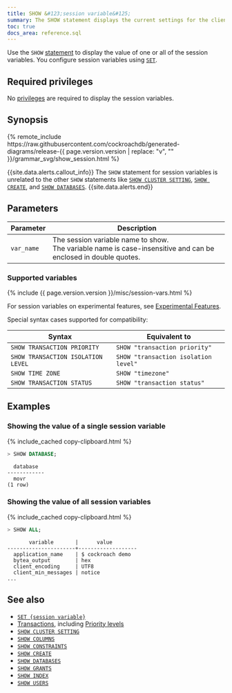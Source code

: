 ```yaml
---
title: SHOW &#123;session variable&#125;
summary: The SHOW statement displays the current settings for the client session.
toc: true
docs_area: reference.sql
---
```


Use the `SHOW` [statement](sql-statements.html) to display the value of one or all of the session variables. You configure session variables using [`SET`](set-vars.html).

## Required privileges

No [privileges](security-reference/authorization.html#managing-privileges) are required to display the session variables.

## Synopsis

<div>
{% remote_include https://raw.githubusercontent.com/cockroachdb/generated-diagrams/release-{{ page.version.version | replace: "v", "" }}/grammar_svg/show_session.html %}
</div>

{{site.data.alerts.callout_info}}
The `SHOW` statement for session variables is unrelated to the other `SHOW` statements like [`SHOW CLUSTER SETTING`](show-cluster-setting.html), [`SHOW CREATE`](show-create.html), and [`SHOW DATABASES`](show-databases.html).
{{site.data.alerts.end}}

## Parameters

 Parameter | Description
-----------|-------------
`var_name` | The session variable name to show.<br>The variable name is case-insensitive and can be enclosed in double quotes.

### Supported variables

{% include {{ page.version.version }}/misc/session-vars.html %}

For session variables on experimental features, see [Experimental Features](experimental-features.html).

Special syntax cases supported for compatibility:

 Syntax | Equivalent to
--------|---------------
`SHOW TRANSACTION PRIORITY` | `SHOW "transaction priority"`
`SHOW TRANSACTION ISOLATION LEVEL` | `SHOW "transaction isolation level"`
`SHOW TIME ZONE` | `SHOW "timezone"`
`SHOW TRANSACTION STATUS` | `SHOW "transaction status"`

## Examples

### Showing the value of a single session variable

{% include_cached copy-clipboard.html %}
~~~ sql
> SHOW DATABASE;
~~~

~~~
  database
------------
  movr
(1 row)
~~~

### Showing the value of all session variables

{% include_cached copy-clipboard.html %}
~~~ sql
> SHOW ALL;
~~~

~~~
       variable       |      value
----------------------+-------------------
  application_name    | $ cockroach demo
  bytea_output        | hex
  client_encoding     | UTF8
  client_min_messages | notice
...
~~~

## See also

- [`SET {session variable}`](set-vars.html)
- [Transactions](transactions.html), including [Priority levels](transactions.html#transaction-priorities)
- [`SHOW CLUSTER SETTING`](show-cluster-setting.html)
- [`SHOW COLUMNS`](show-columns.html)
- [`SHOW CONSTRAINTS`](show-constraints.html)
- [`SHOW CREATE`](show-create.html)
- [`SHOW DATABASES`](show-databases.html)
- [`SHOW GRANTS`](show-grants.html)
- [`SHOW INDEX`](show-index.html)
- [`SHOW USERS`](show-users.html)
